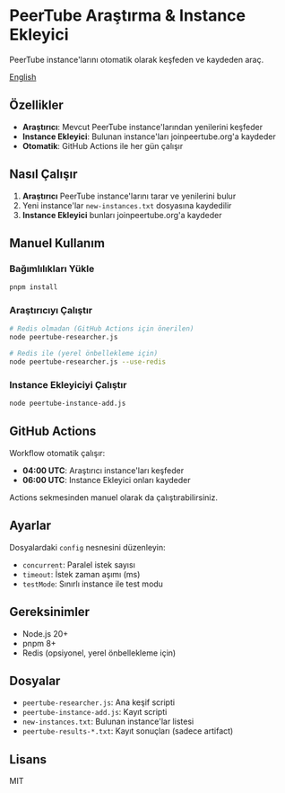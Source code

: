 # PeerTube Araştırma & Instance Ekleyici

PeerTube instance'larını otomatik olarak keşfeden ve kaydeden araç.

[English](README.md)

## Özellikler

- **Araştırıcı**: Mevcut PeerTube instance'larından yenilerini keşfeder
- **Instance Ekleyici**: Bulunan instance'ları joinpeertube.org'a kaydeder
- **Otomatik**: GitHub Actions ile her gün çalışır

## Nasıl Çalışır

1. **Araştırıcı** PeerTube instance'larını tarar ve yenilerini bulur
2. Yeni instance'lar `new-instances.txt` dosyasına kaydedilir
3. **Instance Ekleyici** bunları joinpeertube.org'a kaydeder

## Manuel Kullanım

### Bağımlılıkları Yükle

```bash
pnpm install
```

### Araştırıcıyı Çalıştır

```bash
# Redis olmadan (GitHub Actions için önerilen)
node peertube-researcher.js

# Redis ile (yerel önbellekleme için)
node peertube-researcher.js --use-redis
```

### Instance Ekleyiciyi Çalıştır

```bash
node peertube-instance-add.js
```

## GitHub Actions

Workflow otomatik çalışır:

- **04:00 UTC**: Araştırıcı instance'ları keşfeder
- **06:00 UTC**: Instance Ekleyici onları kaydeder

Actions sekmesinden manuel olarak da çalıştırabilirsiniz.

## Ayarlar

Dosyalardaki `config` nesnesini düzenleyin:

- `concurrent`: Paralel istek sayısı
- `timeout`: İstek zaman aşımı (ms)
- `testMode`: Sınırlı instance ile test modu

## Gereksinimler

- Node.js 20+
- pnpm 8+
- Redis (opsiyonel, yerel önbellekleme için)

## Dosyalar

- `peertube-researcher.js`: Ana keşif scripti
- `peertube-instance-add.js`: Kayıt scripti
- `new-instances.txt`: Bulunan instance'lar listesi
- `peertube-results-*.txt`: Kayıt sonuçları (sadece artifact)

## Lisans

MIT
